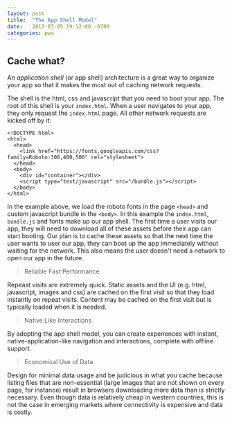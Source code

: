 ```yaml
---
layout: post
title:  "The App Shell Model"
date:   2017-03-05 19:12:00 -0700
categories: pwa
---
```


## Cache what?

An *application shell* (or app shell) architecture is a great way to organize
your app so that it makes the most out of caching network requests.

The shell is the html, css and javascript that you need to boot your app. The
root of this shell is your `index.html`. When a user navigates to your app, they
only request the `index.html` page. All other network requests are kicked off by
it:

    <!DOCTYPE html>
    <html>
      <head>
        <link href="https://fonts.googleapis.com/css?family=Roboto:300,400,500" rel="stylesheet">
      </head>
      <body>
        <div id="container"></div>
        <script type="text/javascript" src="/bundle.js"></script>
      </body>
    </html>

In the example above, we load the roboto fonts in the page `<head>` and custom
javascript bundle in the `<body>`. In this example the `index.html`, `bundle.js`
and fonts make up our app shell. The first time a user visits our app, they will
need to download all of these assets before their app can start booting. Our
plan is to cache these assets so that the next time the user wants to user our
app, they can boot up the app immediately without waiting for the network. This
also means the user doesn't need a network to open our app in the future.

> Reliable Fast Performance

Repeast visits are extremely quick. Static assets and the UI (e.g. html,
javascript, images and css) are cached on the first visit so that they load
instantly on repeat visits. Content may be cached on the first visit but is
typically loaded when it is needed.

> Native Like Interactions

By adopting the app shell model, you can create experiences with instant,
native-application-like navigation and interactions, complete with offline
support.

> Economical Use of Data

Design for minimal data usage and be judicious in what you cache because listing
files that are non-essential (large images that are not shown on every page, for
instance) result in browsers downloading more data than is strictly necessary.
Even though data is relatively cheap in western countries, this is not the case
in emerging markets where connectivity is expensive and data is costly.
